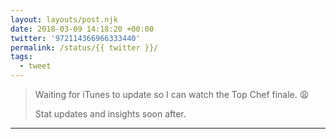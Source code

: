 ```yaml
---
layout: layouts/post.njk
date: 2018-03-09 14:18:20 +00:00
twitter: '972114366966333440'
permalink: /status/{{ twitter }}/
tags: 
  - tweet
---
```


> Waiting for iTunes to update so I can watch the Top Chef finale. 😩
> 
> Stat updates and insights soon after.

---
